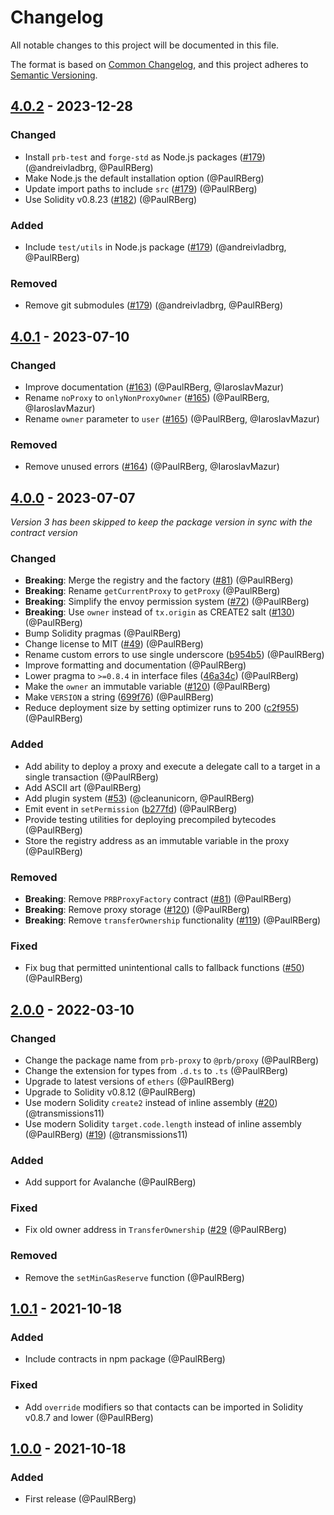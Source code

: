 # Changelog

All notable changes to this project will be documented in this file.

The format is based on [Common Changelog](https://common-changelog.org/), and this project adheres to
[Semantic Versioning](https://semver.org/spec/v2.0.0.html).

[4.0.2]: https://github.com/PaulRBerg/prb-proxy/compare/v4.0.1...v4.0.2
[4.0.1]: https://github.com/PaulRBerg/prb-proxy/compare/v4.0.0...v4.0.1
[4.0.0]: https://github.com/PaulRBerg/prb-proxy/compare/v2.0.0...v4.0.0
[2.0.0]: https://github.com/PaulRBerg/prb-proxy/compare/v1.0.1...v2.0.0
[1.0.1]: https://github.com/PaulRBerg/prb-proxy/compare/v1.0.0...v1.0.1
[1.0.0]: https://github.com/PaulRBerg/prb-proxy/releases/tag/v1.0.0

## [4.0.2] - 2023-12-28

### Changed

- Install `prb-test` and `forge-std` as Node.js packages ([#179](https://github.com/PaulRBerg/prb-proxy/pull/179)) (@andreivladbrg, @PaulRBerg)
- Make Node.js the default installation option (@PaulRBerg)
- Update import paths to include `src` ([#179](https://github.com/PaulRBerg/prb-proxy/pull/179)) (@PaulRBerg)
- Use Solidity v0.8.23 ([#182](https://github.com/PaulRBerg/prb-proxy/pull/182)) (@PaulRBerg)

### Added

- Include `test/utils` in Node.js package ([#179](https://github.com/PaulRBerg/prb-proxy/pull/179)) (@andreivladbrg, @PaulRBerg)

### Removed

- Remove git submodules ([#179](https://github.com/PaulRBerg/prb-proxy/pull/179)) (@andreivladbrg, @PaulRBerg)

## [4.0.1] - 2023-07-10

### Changed

- Improve documentation ([#163](https://github.com/PaulRBerg/prb-proxy/pull/163)) (@PaulRBerg, @IaroslavMazur)
- Rename `noProxy` to `onlyNonProxyOwner` ([#165](https://github.com/PaulRBerg/prb-proxy/pull/165)) (@PaulRBerg, @IaroslavMazur)
- Rename `owner` parameter to `user` ([#165](https://github.com/PaulRBerg/prb-proxy/pull/165)) (@PaulRBerg, @IaroslavMazur)

### Removed

- Remove unused errors ([#164](https://github.com/PaulRBerg/prb-proxy/pull/164)) (@PaulRBerg, @IaroslavMazur)

## [4.0.0] - 2023-07-07

_Version 3 has been skipped to keep the package version in sync with the contract version_

### Changed

- **Breaking**: Merge the registry and the factory ([#81](https://github.com/PaulRBerg/prb-proxy/pull/81)) (@PaulRBerg)
- **Breaking**: Rename `getCurrentProxy` to `getProxy` (@PaulRBerg)
- **Breaking**: Simplify the envoy permission system ([#72](https://github.com/PaulRBerg/prb-proxy/issues/73)) (@PaulRBerg)
- **Breaking**: Use `owner` instead of `tx.origin` as CREATE2 salt ([#130](https://github.com/PaulRBerg/prb-proxy/pull/130)) (@PaulRBerg)
- Bump Solidity pragmas (@PaulRBerg)
- Change license to MIT ([#49](https://github.com/PaulRBerg/prb-proxy/issues/49)) (@PaulRBerg)
- Rename custom errors to use single underscore ([b954b5](https://github.com/PaulRBerg/prb-proxy/commit/b954b5)) (@PaulRBerg)
- Improve formatting and documentation (@PaulRBerg)
- Lower pragma to `>=0.8.4` in interface files ([46a34c](https://github.com/PaulRBerg/prb-proxy/commit/46a34c)) (@PaulRBerg)
- Make the `owner` an immutable variable ([#120](https://github.com/PaulRBerg/prb-proxy/pull/120)) (@PaulRBerg)
- Make `VERSION` a string ([699f76](https://github.com/PaulRBerg/prb-proxy/commit/699f76)) (@PaulRBerg)
- Reduce deployment size by setting optimizer runs to 200 ([c2f955](https://github.com/PaulRBerg/prb-proxy/commit/c2f955)) (@PaulRBerg)

### Added

- Add ability to deploy a proxy and execute a delegate call to a target in a single transaction (@PaulRBerg)
- Add ASCII art (@PaulRBerg)
- Add plugin system ([#53](https://github.com/PaulRBerg/prb-proxy/pull/53)) (@cleanunicorn, @PaulRBerg)
- Emit event in `setPermission` ([b277fd](https://github.com/PaulRBerg/prb-proxy/commit/b277fd)) (@PaulRBerg)
- Provide testing utilities for deploying precompiled bytecodes (@PaulRBerg)
- Store the registry address as an immutable variable in the proxy (@PaulRBerg)

### Removed

- **Breaking**: Remove `PRBProxyFactory` contract ([#81](https://github.com/PaulRBerg/prb-proxy/pull/81)) (@PaulRBerg)
- **Breaking**: Remove proxy storage ([#120](https://github.com/PaulRBerg/prb-proxy/pull/120)) (@PaulRBerg)
- **Breaking**: Remove `transferOwnership` functionality ([#119](https://github.com/PaulRBerg/prb-proxy/pull/119)) (@PaulRBerg)

### Fixed

- Fix bug that permitted unintentional calls to fallback functions ([#50](https://github.com/PaulRBerg/prb-proxy/issues/50)) (@PaulRBerg)

## [2.0.0] - 2022-03-10

### Changed

- Change the package name from `prb-proxy` to `@prb/proxy` (@PaulRBerg)
- Change the extension for types from `.d.ts` to `.ts` (@PaulRBerg)
- Upgrade to latest versions of `ethers` (@PaulRBerg)
- Upgrade to Solidity v0.8.12 (@PaulRBerg)
- Use modern Solidity `create2` instead of inline assembly ([#20](https://github.com/PaulRBerg/prb-proxy/pull/20)) (@transmissions11)
- Use modern Solidity `target.code.length` instead of inline assembly (@PaulRBerg) ([#19](https://github.com/PaulRBerg/prb-proxy/pull/19))
  (@transmissions11)

### Added

- Add support for Avalanche (@PaulRBerg)

### Fixed

- Fix old owner address in `TransferOwnership` ([#29](https://github.com/PaulRBerg/prb-proxy/pull/29) (@PaulRBerg)

### Removed

- Remove the `setMinGasReserve` function (@PaulRBerg)

## [1.0.1] - 2021-10-18

### Added

- Include contracts in npm package (@PaulRBerg)

### Fixed

- Add `override` modifiers so that contacts can be imported in Solidity v0.8.7 and lower (@PaulRBerg)

## [1.0.0] - 2021-10-18

### Added

- First release (@PaulRBerg)
